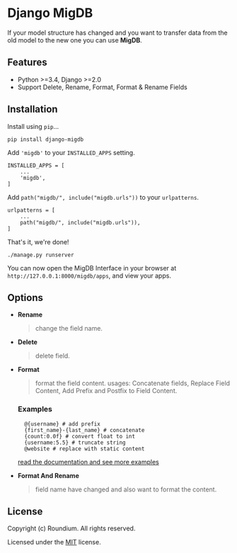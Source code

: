 # Django MigDB

If your model structure has changed and you want to transfer data from the old model to the new one you can use **MigDB**.

## Features

- Python >=3.4, Django >=2.0
- Support Delete, Rename, Format, Format & Rename Fields

## Installation

Install using `pip`...

    pip install django-migdb

Add `'migdb'` to your `INSTALLED_APPS` setting.

    INSTALLED_APPS = [
        ...
        'migdb',
    ]

Add `path("migdb/", include("migdb.urls"))` to your `urlpatterns`.

    urlpatterns = [
        ...
        path("migdb/", include("migdb.urls")),
    ]

That's it, we're done!

    ./manage.py runserver

You can now open the MigDB Interface in your browser at `http://127.0.0.1:8000/migdb/apps`, and view your apps.

## Options

- **Rename**
    > change the field name.
- **Delete**
    > delete field.
- **Format**
    > format the field content. usages: Concatenate fields, Replace Field Content, Add Prefix and Postfix to Field Content.

    ### Examples

        @{username} # add prefix
        {first_name}-{last_name} # concatenate
        {count:0.0f} # convert float to int
        {username:5.5} # truncate string
        @website # replace with static content
    [read the documentation and see more examples](https://docs.python.org/3/library/string.html#format-examples)
- **Format And Rename**
    > field name have changed and also want to format the content.

## License

Copyright (c) Roundium. All rights reserved.

Licensed under the [MIT](LICENSE) license.
